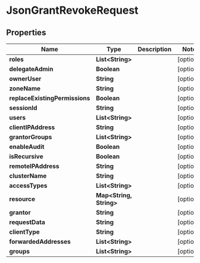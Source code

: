 
# JsonGrantRevokeRequest

## Properties
Name | Type | Description | Notes
------------ | ------------- | ------------- | -------------
**roles** | **List&lt;String&gt;** |  |  [optional]
**delegateAdmin** | **Boolean** |  |  [optional]
**ownerUser** | **String** |  |  [optional]
**zoneName** | **String** |  |  [optional]
**replaceExistingPermissions** | **Boolean** |  |  [optional]
**sessionId** | **String** |  |  [optional]
**users** | **List&lt;String&gt;** |  |  [optional]
**clientIPAddress** | **String** |  |  [optional]
**grantorGroups** | **List&lt;String&gt;** |  |  [optional]
**enableAudit** | **Boolean** |  |  [optional]
**isRecursive** | **Boolean** |  |  [optional]
**remoteIPAddress** | **String** |  |  [optional]
**clusterName** | **String** |  |  [optional]
**accessTypes** | **List&lt;String&gt;** |  |  [optional]
**resource** | **Map&lt;String, String&gt;** |  |  [optional]
**grantor** | **String** |  |  [optional]
**requestData** | **String** |  |  [optional]
**clientType** | **String** |  |  [optional]
**forwardedAddresses** | **List&lt;String&gt;** |  |  [optional]
**groups** | **List&lt;String&gt;** |  |  [optional]



